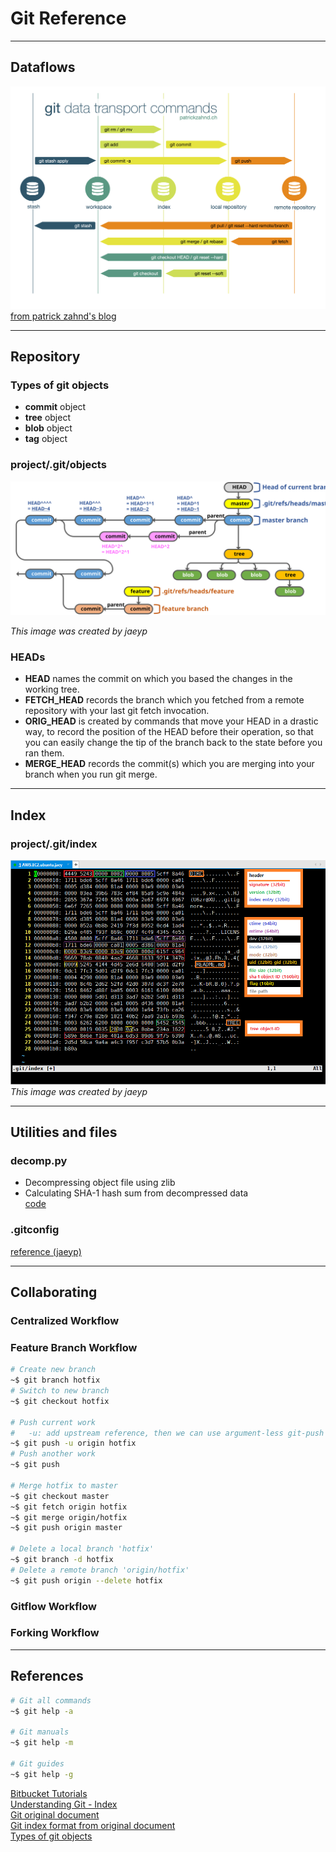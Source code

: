 # Git Reference

---

## Dataflows
![](./git.dataflows.png)
[from patrick zahnd's blog](https://www.patrickzahnd.ch/blog.html)

---

## Repository
### Types of git objects
* **commit** object 
* **tree** object 
* **blob** object  
* **tag** object  

### project/.git/objects
<img src="./git.repository.svg" alt="git repository objects" width="1000"/>  

_This image was created by jaeyp_  

### HEADs
* **HEAD** names the commit on which you based the changes in the working tree.  
* **FETCH_HEAD** records the branch which you fetched from a remote repository with your last git fetch invocation.  
* **ORIG_HEAD** is created by commands that move your HEAD in a drastic way, to record the position of the HEAD before their operation, so that you can easily change the tip of the branch back to the state before you ran them.  
* **MERGE_HEAD** records the commit(s) which you are merging into your branch when you run git merge.  

---

## Index
### project/.git/index
![](./git.index.format.png)  
_This image was created by jaeyp_  

---

## Utilities and files
### decomp.py
* Decompressing object file using zlib  
* Calculating SHA-1 hash sum from decompressed data  
[code](./decomp.py)  

### .gitconfig
[reference (jaeyp)](./gitconfig_jaeyp)  

---

## Collaborating
### Centralized Workflow

### Feature Branch Workflow
```bash
# Create new branch
~$ git branch hotfix
# Switch to new branch
~$ git checkout hotfix

# Push current work
# 	-u: add upstream reference, then we can use argument-less git-push later.
~$ git push -u origin hotfix
# Push another work
~$ git push

# Merge hotfix to master
~$ git checkout master
~$ git fetch origin hotfix
~$ git merge origin/hotfix
~$ git push origin master

# Delete a local branch 'hotfix'
~$ git branch -d hotfix
# Delete a remote branch 'origin/hotfix'
~$ git push origin --delete hotfix
```

### Gitflow Workflow

### Forking Workflow

---

## References
```bash
# Git all commands  
~$ git help -a  

# Git manuals  
~$ git help -m  

# Git guides  
~$ git help -g  	
```
[Bitbucket Tutorials](https://www.atlassian.com/git/tutorials/learn-git-with-bitbucket-cloud)  
[Understanding Git - Index](https://hackernoon.com/understanding-git-index-4821a0765cf)  
[Git original document](https://github.com/git/git/tree/master/Documentation)  
[Git index format from original document](https://github.com/git/git/blob/master/Documentation/technical/index-format.txt)  
[Types of git objects](https://matthew-brett.github.io/curious-git/git_object_types.html)

